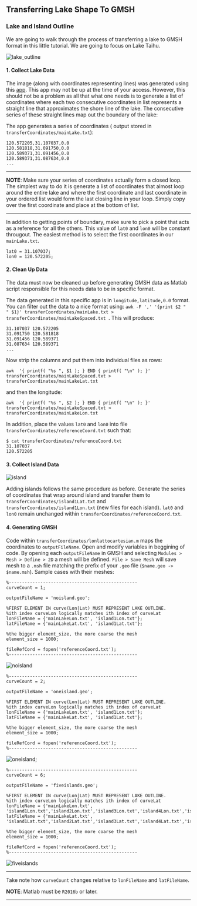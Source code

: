 ## Transferring Lake Shape To GMSH

### Lake and Island Outline

We are going to walk through the process of transferring a lake to GMSH format in this little tutorial. We are going to focus on Lake Taihu.

![lake_outline](assets/taihu_outline.png)

#### 1. Collect Lake Data

The image (along with coordinates representing lines) was generated using this [app](http://www.birdtheme.org/useful/v3tool.html). This app may not be up at the time of your access. However, this should not be a problem as all that what one needs is to generate a list of coordinates where each two consecutive coordinates in list represents a straight line that approximates the shore line of the lake. The consecutive series of these straight lines map out the boundary of the lake: 

The app generates a series of coordinates ( output stored in `transferCoordinates/mainLake.txt`):
```
120.572205,31.107037,0.0 
120.581818,31.091750,0.0 
120.589371,31.091456,0.0 
120.589371,31.087634,0.0
...
```
___
**NOTE**: Make sure your series of coordinates actually form a closed loop. The simplest way to do it is generate a list of coordinates that almost loop around the entire lake and where the first coordinate and last coordinate in your ordered list would form the last closing line in your loop. Simply copy over the first coordinate and place at the bottom of list.
___

In addition to getting points of boundary, make sure to pick a point that acts as a reference for all the others. This value of `lat0` and `lon0` will be constant througout. The easiest method is to select the first coordinates in our `mainLake.txt`.

```
lat0 = 31.107037;
lon0 = 120.572205;
```

#### 2. Clean Up Data

The data must now be cleaned up before generating GMSH data as Matlab script responsible for this needs data to be in specific format.


The data generated in this specific app is in `longitude,latitude,0.0` format. You can filter out the data to a nice format using: `awk -F ',' '{print $2 " " $1}' transferCoordinates/mainLake.txt > transferCoordinates/mainLakeSpaced.txt `. This will produce:

```
31.107037 120.572205
31.091750 120.581818
31.091456 120.589371
31.087634 120.589371
...
```

Now strip the columns and put them into individual files as rows:

`awk  '{ printf( "%s ", $1 ); } END { printf( "\n" ); }' transferCoordinates/mainLakeSpaced.txt > transferCoordinates/mainLakeLat.txt`

and then the longitude:

`awk  '{ printf( "%s ", $2 ); } END { printf( "\n" ); }' transferCoordinates/mainLakeSpaced.txt > transferCoordinates/mainLakeLon.txt`

In addition, place the values `lat0` and `lon0` into file `transferCoordinates/referenceCoord.txt` such that:
```
$ cat transferCoordinates/referenceCoord.txt
31.107037
120.572205
```

#### 3. Collect Island Data

![island](assets/island_outline.png)

Adding islands follows the same procedure as before. Generate the series of coordinates that wrap around island and transfer them to `transferCoordinates/island1Lat.txt` and `transferCoordinates/island1Lon.txt` (new files for each island). `lat0` and `lon0` remain unchanged within `transferCoordinates/referenceCoord.txt`. 
 
#### 4. Generating GMSH

Code within `transferCoordinates/lonlattocartesian.m` maps the coordinates to `outputFileName`. Open and modify variables in beggining of code. By opening each `outputFileName` in GMSH and selecting `Modules > Mesh > Define > 2D` a mesh will be defined. `File > Save Mesh` will save mesh to a `.msh` file matching the prefix of your `.geo` file (`$name.geo -> $name.msh`). Sample cases with their meshes:
```
%-------------------------------------------------
curveCount = 1;

outputFileName = 'noisland.geo';

%FIRST ELEMENT IN curve(Lon|Lat) MUST REPRESENT LAKE OUTLINE.
%ith index curveLon logically matches ith index of curveLat
lonFileName = {'mainLakeLon.txt', 'island1Lon.txt'};
latFileName = {'mainLakeLat.txt', 'island1Lat.txt'};

%the bigger element_size, the more coarse the mesh
element_size = 1000;

fileRefCord = fopen('referenceCoord.txt');
%-------------------------------------------------
```
![noisland](assets/mesh_noisland.png)
```
%-------------------------------------------------
curveCount = 2;

outputFileName = 'oneisland.geo';

%FIRST ELEMENT IN curve(Lon|Lat) MUST REPRESENT LAKE OUTLINE.
%ith index curveLon logically matches ith index of curveLat
lonFileName = {'mainLakeLon.txt', 'island1Lon.txt'};
latFileName = {'mainLakeLat.txt', 'island1Lat.txt'};

%the bigger element_size, the more coarse the mesh
element_size = 1000;

fileRefCord = fopen('referenceCoord.txt');
%-------------------------------------------------
```
![oneisland](assets/mesh_oneisland.png);

```
%-------------------------------------------------
curveCount = 6;

outputFileName = 'fiveislands.geo';

%FIRST ELEMENT IN curve(Lon|Lat) MUST REPRESENT LAKE OUTLINE.
%ith index curveLon logically matches ith index of curveLat
lonFileName = {'mainLakeLon.txt', 'island1Lon.txt','island2Lon.txt','island3Lon.txt','island4Lon.txt','island5Lon.txt'};
latFileName = {'mainLakeLat.txt', 'island1Lat.txt','island2Lat.txt','island3Lat.txt','island4Lat.txt','island5Lat.txt'};

%the bigger element_size, the more coarse the mesh
element_size = 1000;

fileRefCord = fopen('referenceCoord.txt');
%-------------------------------------------------
```

![fiveislands](assets/mesh_fiveislands.png)

___

Take note how `curveCount` changes relative to `lonFileName` and `latFileName`.

**NOTE**: Matlab must be `R2016b` or later.
___

